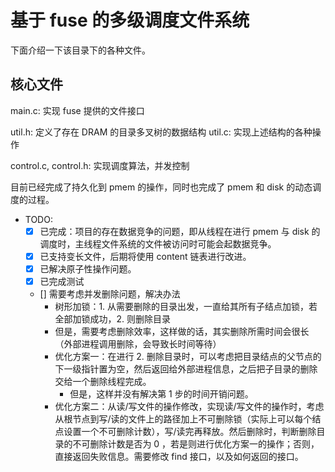 # 基于 fuse 的多级调度文件系统

下面介绍一下该目录下的各种文件。

## 核心文件

main.c: 实现 fuse 提供的文件接口

util.h: 定义了存在 DRAM 的目录多叉树的数据结构
util.c: 实现上述结构的各种操作 

control.c, control.h: 实现调度算法，并发控制

目前已经完成了持久化到 pmem 的操作，同时也完成了 pmem 和 disk 的动态调度的过程。

- TODO: 
    - [x] 已完成：项目的存在数据竞争的问题，即从线程在进行 pmem 与 disk 的调度时，主线程文件系统的文件被访问时可能会起数据竞争。
    - [x] 已支持变长文件，后期将使用 content 链表进行改进。
    - [x] 已解决原子性操作问题。
    - [x] 已完成测试
    - [] 需要考虑并发删除问题，解决办法
        - 树形加锁：1. 从需要删除的目录出发，一直给其所有子结点加锁，若全部加锁成功，2. 则删除目录
        - 但是，需要考虑删除效率，这样做的话，其实删除所需时间会很长（外部进程调用删除，会导致长时间等待）
        - 优化方案一：在进行 2. 删除目录时，可以考虑把目录结点的父节点的下一级指针置为空，然后返回给外部进程信息，之后把子目录的删除交给一个删除线程完成。
            - 但是，这样并没有解决第 1 步的时间开销问题。
        - 优化方案二：从读/写文件的操作修改，实现读/写文件的操作时，考虑从根节点到写/读的文件上的路径加上不可删除锁（实际上可以每个结点设置一个不可删除计数），写/读完再释放。然后删除时，判断删除目录的不可删除计数是否为 0 ，若是则进行优化方案一的操作；否则，直接返回失败信息。需要修改 find 接口，以及如何返回的接口。

            

